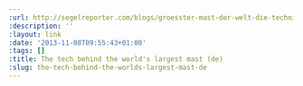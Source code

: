 ```yaml
---
:url: http://segelreporter.com/blogs/groesster-mast-der-welt-die-technik-hinter-89-meter-rigg-der-superyacht-m5/
:description: ''
:layout: link
:date: '2013-11-08T09:55:43+01:00'
:tags: []
:title: The tech behind the world's largest mast (de)
:slug: the-tech-behind-the-worlds-largest-mast-de
---
```

